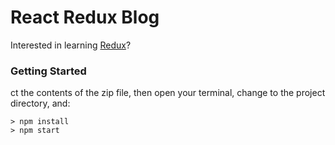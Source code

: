 # React Redux Blog

Interested in learning [Redux](https://www.udemy.com/react-redux/)?

### Getting Started
ct the contents of the zip file, then open your terminal, change to the project directory, and:

```
> npm install
> npm start
```

